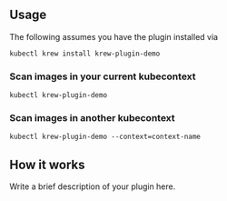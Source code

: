
## Usage
The following assumes you have the plugin installed via

```shell
kubectl krew install krew-plugin-demo
```

### Scan images in your current kubecontext

```shell
kubectl krew-plugin-demo
```

### Scan images in another kubecontext

```shell
kubectl krew-plugin-demo --context=context-name
```

## How it works
Write a brief description of your plugin here.